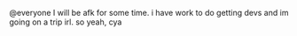 @everyone I will be afk for some time. i have work to do getting devs and im going on a trip irl. so yeah, cya